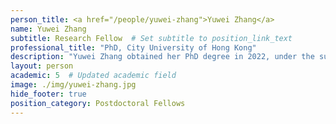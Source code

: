 ```yaml
---
person_title: <a href="/people/yuwei-zhang">Yuwei Zhang</a>
name: Yuwei Zhang
subtitle: Research Fellow  # Set subtitle to position_link_text
professional_title: "PhD, City University of Hong Kong"
description: "Yuwei Zhang obtained her PhD degree in 2022, under the supervision of Professor Shuai Cheng Li in the Department of Computer Science at the City University of Hong Kong. During her doctoral training, Yuwei focused on designing graph-based algorithms for identifying the hierarchical structure of TADs or TAD-like domains. In the Park Lab, she is working on computational analysis of genome and epigenome sequencing data to understand mosaic mutations as well as the integration of chromosomal interaction data for genomic variant interpretation."
layout: person
academic: 5  # Updated academic field
image: ./img/yuwei-zhang.jpg
hide_footer: true
position_category: Postdoctoral Fellows
---
```

